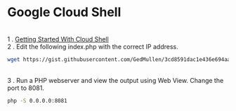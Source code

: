 # Google Cloud Shell

<br>1 . [Getting Started With Cloud Shell](https://cloud.google.com/shell/docs/starting-cloud-shell)
<br>2 . Edit the following index.php with the correct IP address.
```bash
wget https://gist.githubusercontent.com/GedMullen/3cd8591dac1e436e694aa8ab7bdd8d12/raw/a9decaa767693932a3becf3fb1f3203eb5bb12e3/index.php
```
<br>3 . Run a PHP webserver and view the output using Web View. Change the port to 8081. 
```bash
php -S 0.0.0.0:8081
```
